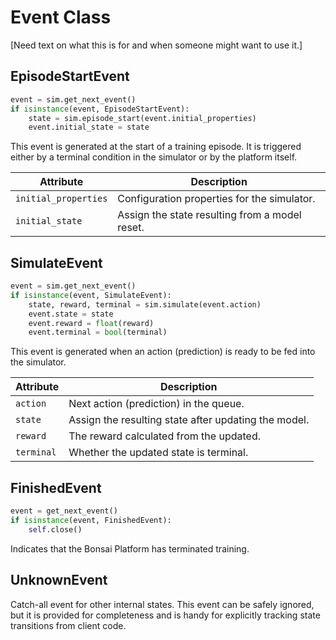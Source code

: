 # Event Class

[Need text on what this is for and when someone might want to use it.]

## EpisodeStartEvent

```python
event = sim.get_next_event()
if isinstance(event, EpisodeStartEvent):
    state = sim.episode_start(event.initial_properties)
    event.initial_state = state
```

This event is generated at the start of a training episode.
It is triggered either by a terminal condition in the simulator
or by the platform itself.

| Attribute | Description |
| ---      | ---         |
| `initial_properties`  |  Configuration properties for the simulator. |
| `initial_state`   |  Assign the state resulting from a model reset. |

## SimulateEvent

```python
event = sim.get_next_event()
if isinstance(event, SimulateEvent):
    state, reward, terminal = sim.simulate(event.action)
    event.state = state
    event.reward = float(reward)
    event.terminal = bool(terminal)
```

This event is generated when an action (prediction) is ready
to be fed into the simulator.

| Attribute | Description |
| ---      | ---         |
| `action`  |  Next action (prediction) in the queue. |
| `state`   |  Assign the resulting state after updating the model. |
| `reward`   |  The reward calculated from the updated. |
| `terminal`   |  Whether the updated state is terminal. |

## FinishedEvent

```python
event = get_next_event()
if isinstance(event, FinishedEvent):
    self.close()
```

Indicates that the Bonsai Platform has terminated training.

## UnknownEvent

Catch-all event for other internal states. This event can be safely ignored,
but it is provided for completeness and is handy for explicitly tracking state
transitions from client code.


